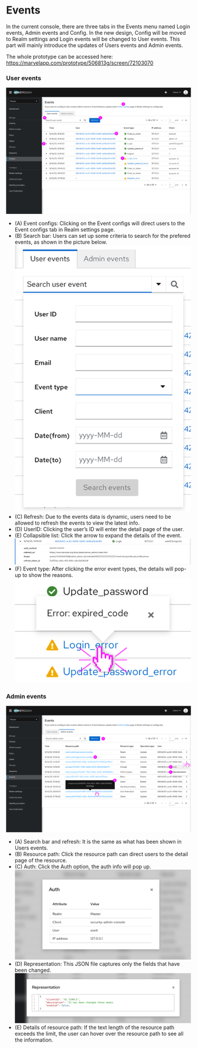 # Events

In the current console, there are three tabs in the Events menu named Login events, Admin events and Config. In the new design, Config will be moved to Realm settings and Login events will be changed to User events. This part will mainly introduce the updates of Users events and Admin events.

The whole prototype can be accessed here: https://marvelapp.com/prototype/506813g/screen/72103070

### User events
![UserEvents](./images/UserEvents.png)

* (A)
Event configs: Clicking on the Event configs will direct users to the Event configs tab in Realm settings page.
* (B)
Search bar: Users can set up some criteria to search for the prefered events, as shown in the picture below.
![UserEvents_Search](./images/UserEvents_Search.png)
* (C)
Refresh: Due to the events data is dynamic, users need to be allowed to refresh the events to view the latest info.
* (D)
UserID: Clicking the user’s ID will enter the detail page of the user.
* (E)
Collapsible list: Click the arrow to expand the details of the event.
![UserEvents_Expand](./images/UserEvents_Expand.png)
* (F)
Event type: After clicking the error event types, the details will pop-up to show the reasons.
![UserEvents_popup](./images/UserEvents_popup.png)

### Admin events
![AdminEvents](./images/AdminEvents.png)

* (A)
Search bar and refresh: It is the same as what has been shown in Users events.
* (B)
Resource path: Click the resource path can direct users to the detail page of the resource.
* (C)
Auth: Click the Auth option, the auth info will pop up.
![AdminEvents_Auth](./images/AdminEvents_Auth.png)
* (D)
Representation: This JSON file captures only the fields that have been changed.
![AdminEvents_Representation](./images/AdminEvents_Representation.png)
* (E)
Details of resource path: If the text length of the resource path exceeds the limit, the user can hover over the resource path to see all the information.
